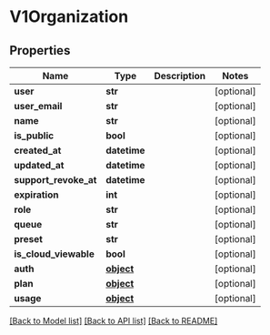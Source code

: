 # V1Organization

## Properties
Name | Type | Description | Notes
------------ | ------------- | ------------- | -------------
**user** | **str** |  | [optional] 
**user_email** | **str** |  | [optional] 
**name** | **str** |  | [optional] 
**is_public** | **bool** |  | [optional] 
**created_at** | **datetime** |  | [optional] 
**updated_at** | **datetime** |  | [optional] 
**support_revoke_at** | **datetime** |  | [optional] 
**expiration** | **int** |  | [optional] 
**role** | **str** |  | [optional] 
**queue** | **str** |  | [optional] 
**preset** | **str** |  | [optional] 
**is_cloud_viewable** | **bool** |  | [optional] 
**auth** | [**object**](.md) |  | [optional] 
**plan** | [**object**](.md) |  | [optional] 
**usage** | [**object**](.md) |  | [optional] 

[[Back to Model list]](../README.md#documentation-for-models) [[Back to API list]](../README.md#documentation-for-api-endpoints) [[Back to README]](../README.md)



